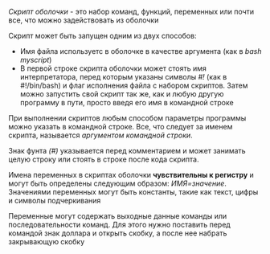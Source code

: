 _Скрипт оболочки_ - это набор команд, функций, переменных или почти все, что можно задействовать из оболочки  
  
Скрипт может быть запущен одним из двух способов:  
* Имя файла используетс в оболочке в качестве аргумента (как в _bash myscript_)  
* В первой строке скрипта оболочки может стоять имя интерпретатора, перед которым указаны символы _#!_ (как в #!/bin/bash) и флаг исполнения файла с набором скриптов. Затем можно запустить свой скрипт так же, как и любую другую программу в пути, просто введя его имя в командной строке  
  
При выполнении скриптов любым способом параметры программы можно указать в командной строке. Все, что следует за именем скрипта, называется _аргументом командной строки_.  
  
Знак фунта _(#)_ указывается перед комментарием и может занимать целую строку или стоять в строке после кода скрипта.  
  
Имена переменных в скриптах оболочки **чувствительны к регистру** и могут быть определены следующим образом: _ИМЯ=значение_. Значениями переменных могут быть константы, такие как текст, цифры и символы подчеркивания  
  
Переменные могут содержать выходные данные команды или последовательности команд. Для этого нужно поставить перед командой знак доллара и открыть скобку, а после нее набрать закрывающую скобку 